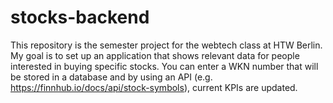 # stocks-backend

This repository is the semester project for the webtech class at HTW Berlin. 
My goal is to set up an application that shows relevant data for people interested in buying specific stocks. You can enter a WKN number that will be stored in a database 
and by using an API (e.g. https://finnhub.io/docs/api/stock-symbols), current KPIs are updated. 
